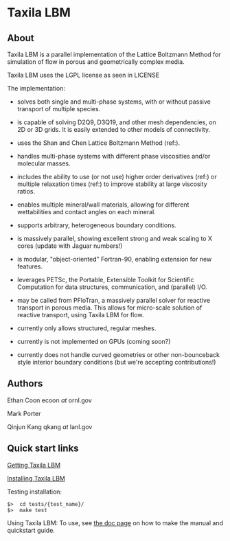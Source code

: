 Taxila LBM
========================================================================


About
-------

Taxila LBM is a parallel implementation of the Lattice Boltzmann Method for simulation of flow in porous and geometrically complex media.

Taxila LBM uses the LGPL license as seen in LICENSE

The implementation:

* solves both single and multi-phase systems, with or without passive transport of multiple species.
* is capable of solving D2Q9, D3Q19, and other mesh dependencies, on 2D or 3D grids. It is easily extended to other models of connectivity.
* uses the Shan and Chen Lattice Boltzmann Method (ref:).
* handles multi-phase systems with different phase viscosities and/or molecular masses.
* includes the ability to use (or not use) higher order derivatives (ref:) or multiple relaxation times (ref:) to improve stability at large viscosity ratios.
* enables multiple mineral/wall materials, allowing for different wettabilities and contact angles on each mineral.
* supports arbitrary, heterogeneous boundary conditions. 

* is massively parallel, showing excellent strong and weak scaling to X cores (update with Jaguar numbers!)
* is modular, "object-oriented" Fortran-90, enabling extension for new features.
* leverages  PETSc, the Portable, Extensible Toolkit for Scientific Computation for data structures, communication, and (parallel) I/O.
* may be called from  PFloTran, a massively parallel solver for reactive transport in porous media. This allows for micro-scale solution of reactive transport, using Taxila LBM for flow. 

* currently only allows structured, regular meshes.
* currently is not implemented on GPUs (coming soon?)
* currently does not handle curved geometries or other non-bounceback style interior boundary conditions (but we're accepting contributions!) 

Authors
-------
Ethan Coon
ecoon _at_ ornl.gov

Mark Porter

Qinjun Kang
qkang _at_ lanl.gov


Quick start links
------------------

[Getting Taxila LBM](http://github.com/ecoon/taxila-lbm)

[Installing Taxila LBM](INSTALL.md)

Testing installation:

    $>  cd tests/{test_name}/
    $>  make test

Using Taxila LBM: 
  To use, see [the doc page](docs/README) on how to make the manual and quickstart guide.
